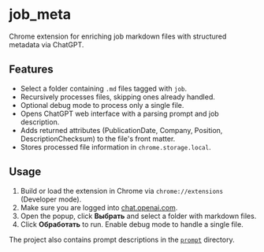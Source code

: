 # job_meta

Chrome extension for enriching job markdown files with structured metadata via ChatGPT.

## Features
- Select a folder containing `.md` files tagged with `job`.
- Recursively processes files, skipping ones already handled.
- Optional debug mode to process only a single file.
- Opens ChatGPT web interface with a parsing prompt and job description.
- Adds returned attributes (PublicationDate, Company, Position, DescriptionChecksum) to the file's front matter.
- Stores processed file information in `chrome.storage.local`.

## Usage
1. Build or load the extension in Chrome via `chrome://extensions` (Developer mode).
2. Make sure you are logged into [chat.openai.com](https://chat.openai.com).
3. Open the popup, click **Выбрать** and select a folder with markdown files.
4. Click **Обработать** to run. Enable debug mode to handle a single file.

The project also contains prompt descriptions in the [`prompt`](prompt) directory.
